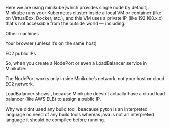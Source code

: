  Here we are using minikube[which provides single node by default].
 Minikube runs your Kubernetes cluster inside a local VM or container (like on VirtualBox, Docker, etc.), and this VM uses a private IP (like 192.168.x.x) that's not accessible from the outside world — including:

Other machines

Your browser (unless it’s on the same host)

EC2 public IPs

So, when you create a NodePort or even a LoadBalancer service in Minikube:

The NodePort works only inside Minikube’s network, not your host or cloud EC2 network.

LoadBalancer shows <pending>, because Minikube doesn’t actually have a cloud load balancer (like AWS ELB) to assign a public IP.

Why we didnt used any build tool, beacause pyton is an Interpreted language no need of any build tools whereas java is not an interpreted language it should be compiled before running.

